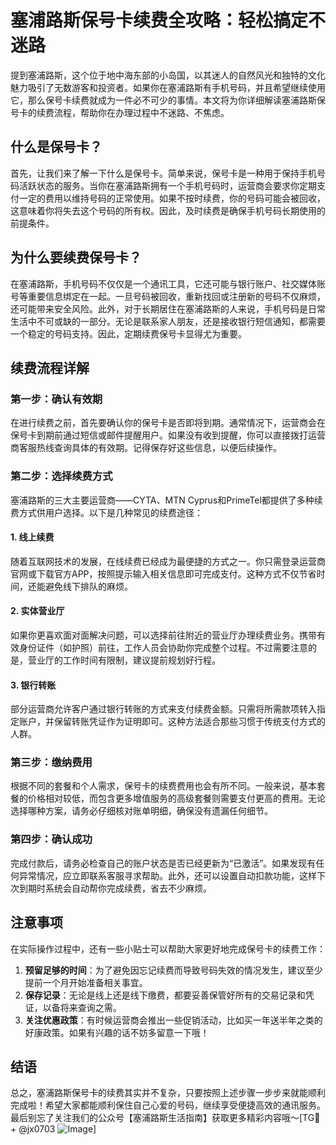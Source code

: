 # 塞浦路斯保号卡续费全攻略：轻松搞定不迷路

提到塞浦路斯，这个位于地中海东部的小岛国，以其迷人的自然风光和独特的文化魅力吸引了无数游客和投资者。如果你在塞浦路斯有手机号码，并且希望继续使用它，那么保号卡续费就成为一件必不可少的事情。本文将为你详细解读塞浦路斯保号卡的续费流程，帮助你在办理过程中不迷路、不焦虑。

## 什么是保号卡？

首先，让我们来了解一下什么是保号卡。简单来说，保号卡是一种用于保持手机号码活跃状态的服务。当你在塞浦路斯拥有一个手机号码时，运营商会要求你定期支付一定的费用以维持号码的正常使用。如果不按时续费，你的号码可能会被回收，这意味着你将失去这个号码的所有权。因此，及时续费是确保手机号码长期使用的前提条件。

## 为什么要续费保号卡？

在塞浦路斯，手机号码不仅仅是一个通讯工具，它还可能与银行账户、社交媒体账号等重要信息绑定在一起。一旦号码被回收，重新找回或注册新的号码不仅麻烦，还可能带来安全风险。此外，对于长期居住在塞浦路斯的人来说，手机号码是日常生活中不可或缺的一部分。无论是联系家人朋友，还是接收银行短信通知，都需要一个稳定的号码支持。因此，定期续费保号卡显得尤为重要。

## 续费流程详解

### 第一步：确认有效期

在进行续费之前，首先要确认你的保号卡是否即将到期。通常情况下，运营商会在保号卡到期前通过短信或邮件提醒用户。如果没有收到提醒，你可以直接拨打运营商客服热线查询具体的有效期。记得保存好这些信息，以便后续操作。

### 第二步：选择续费方式

塞浦路斯的三大主要运营商——CYTA、MTN Cyprus和PrimeTel都提供了多种续费方式供用户选择。以下是几种常见的续费途径：

#### 1. 线上续费
随着互联网技术的发展，在线续费已经成为最便捷的方式之一。你只需登录运营商官网或下载官方APP，按照提示输入相关信息即可完成支付。这种方式不仅节省时间，还能避免线下排队的麻烦。

#### 2. 实体营业厅
如果你更喜欢面对面解决问题，可以选择前往附近的营业厅办理续费业务。携带有效身份证件（如护照）前往，工作人员会协助你完成整个过程。不过需要注意的是，营业厅的工作时间有限制，建议提前规划好行程。

#### 3. 银行转账
部分运营商允许客户通过银行转账的方式来支付续费金额。只需将所需款项转入指定账户，并保留转账凭证作为证明即可。这种方法适合那些习惯于传统支付方式的人群。

### 第三步：缴纳费用

根据不同的套餐和个人需求，保号卡的续费费用也会有所不同。一般来说，基本套餐的价格相对较低，而包含更多增值服务的高级套餐则需要支付更高的费用。无论选择哪种方案，请务必仔细核对账单明细，确保没有遗漏任何细节。

### 第四步：确认成功

完成付款后，请务必检查自己的账户状态是否已经更新为“已激活”。如果发现有任何异常情况，应立即联系客服寻求帮助。此外，还可以设置自动扣款功能，这样下次到期时系统会自动帮你完成续费，省去不少麻烦。

## 注意事项

在实际操作过程中，还有一些小贴士可以帮助大家更好地完成保号卡的续费工作：

1. **预留足够的时间**：为了避免因忘记续费而导致号码失效的情况发生，建议至少提前一个月开始准备相关事宜。
2. **保存记录**：无论是线上还是线下缴费，都要妥善保管好所有的交易记录和凭证，以备将来查询之需。
3. **关注优惠政策**：有时候运营商会推出一些促销活动，比如买一年送半年之类的好康政策。如果有兴趣的话不妨多留意一下哦！

## 结语

总之，塞浦路斯保号卡的续费其实并不复杂，只要按照上述步骤一步步来就能顺利完成啦！希望大家都能顺利保住自己心爱的号码，继续享受便捷高效的通讯服务。最后别忘了关注我们的公众号【塞浦路斯生活指南】获取更多精彩内容哦～[TG💪+ @jx0703 ![Image](https://github.com/user-attachments/assets/dbca1d08-cadb-493c-b0ec-ad6f7a83f270)]